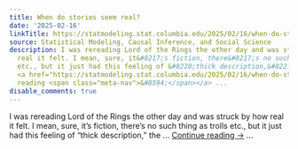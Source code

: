 ```yaml
---
title: When do stories seem real?
date: '2025-02-16'
linkTitle: https://statmodeling.stat.columbia.edu/2025/02/16/when-do-stories-seem-real/
source: Statistical Modeling, Causal Inference, and Social Science
description: I was rereading Lord of the Rings the other day and was struck by how
  real it felt. I mean, sure, it&#8217;s fiction, there&#8217;s no such thing as trolls
  etc., but it just had this feeling of &#8220;thick description,&#8221; the &#8230;
  <a href="https://statmodeling.stat.columbia.edu/2025/02/16/when-do-stories-seem-real/">Continue
  reading <span class="meta-nav">&#8594;</span></a> ...
disable_comments: true
---
```

I was rereading Lord of the Rings the other day and was struck by how real it felt. I mean, sure, it&#8217;s fiction, there&#8217;s no such thing as trolls etc., but it just had this feeling of &#8220;thick description,&#8221; the &#8230; <a href="https://statmodeling.stat.columbia.edu/2025/02/16/when-do-stories-seem-real/">Continue reading <span class="meta-nav">&#8594;</span></a> ...